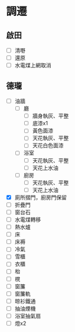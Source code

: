 # 調遷

## 啟田

- [ ] 清嘢
- [ ] 還原
- [ ] 水電煤上網取消

## 德瓏

- [ ] 油牆
    - [ ] 廳
        - [ ] 牆身執灰、平整
        - [ ] 底漆x1
        - [ ] 黃色面漆
        - [ ] 天花執灰、平整
        - [ ] 天花白色面漆
    - [ ] 浴室
        - [ ] 天花執灰、平整
        - [ ] 天花上水油
    - [ ] 廚房
        - [ ] 天花執灰、平整
        - [ ] 天花上水油
- [x] 廁所摺門，廚房門保留
- [ ] 折疊門
- [ ] 窗台石
- [ ] 水電煤轉移
- [ ] 熱水爐
- [ ] 床
- [ ] 床褥
- [ ] 冷氣
- [ ] 雪櫃
- [ ] 衣櫃
- [ ] 枱
- [ ] 櫈
- [ ] 窗簾
- [ ] 窗簾軌
- [ ] 晾衫鐵通
- [ ] 抽油煙機
- [ ] 浴室抽氣扇
- [ ] 燈x2